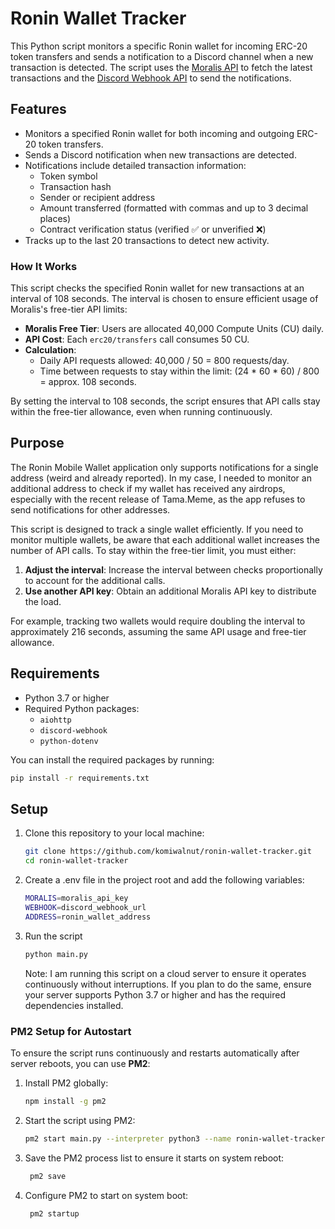 # Ronin Wallet Tracker

This Python script monitors a specific Ronin wallet for incoming ERC-20 token transfers and sends a notification to a Discord channel when a new transaction is detected. The script uses the [Moralis API](https://moralis.io/) to fetch the latest transactions and the [Discord Webhook API](https://discord.com/developers/docs/resources/webhook) to send the notifications.

## Features

- Monitors a specified Ronin wallet for both incoming and outgoing ERC-20 token transfers.
- Sends a Discord notification when new transactions are detected.
- Notifications include detailed transaction information:
  - Token symbol
  - Transaction hash
  - Sender or recipient address
  - Amount transferred (formatted with commas and up to 3 decimal places)
  - Contract verification status (verified ✅ or unverified ❌)
- Tracks up to the last 20 transactions to detect new activity.

### How It Works

This script checks the specified Ronin wallet for new transactions at an interval of 108 seconds. The interval is chosen to ensure efficient usage of Moralis's free-tier API limits:

- **Moralis Free Tier**: Users are allocated 40,000 Compute Units (CU) daily.
- **API Cost**: Each `erc20/transfers` call consumes 50 CU.
- **Calculation**:  
  - Daily API requests allowed: 40,000 / 50 = 800 requests/day.
  - Time between requests to stay within the limit: (24 * 60 * 60) / 800 = approx. 108 seconds.

By setting the interval to 108 seconds, the script ensures that API calls stay within the free-tier allowance, even when running continuously.

## Purpose

The Ronin Mobile Wallet application only supports notifications for a single address (weird and already reported). In my case, I needed to monitor an additional address to check if my wallet has received any airdrops, especially with the recent release of Tama.Meme, as the app refuses to send notifications for other addresses.

This script is designed to track a single wallet efficiently. If you need to monitor multiple wallets, be aware that each additional wallet increases the number of API calls. To stay within the free-tier limit, you must either:

1. **Adjust the interval**: Increase the interval between checks proportionally to account for the additional calls.
2. **Use another API key**: Obtain an additional Moralis API key to distribute the load.

For example, tracking two wallets would require doubling the interval to approximately 216 seconds, assuming the same API usage and free-tier allowance.

## Requirements

- Python 3.7 or higher
- Required Python packages:
  - `aiohttp`
  - `discord-webhook`
  - `python-dotenv`

You can install the required packages by running:

```bash
pip install -r requirements.txt
```

## Setup

1. Clone this repository to your local machine:

   ```bash
   git clone https://github.com/komiwalnut/ronin-wallet-tracker.git
   cd ronin-wallet-tracker
   ```

2. Create a .env file in the project root and add the following variables:

    ```bash
    MORALIS=moralis_api_key
    WEBHOOK=discord_webhook_url
    ADDRESS=ronin_wallet_address
    ```

3. Run the script

    ```bash
    python main.py
    ```
    Note: I am running this script on a cloud server to ensure it operates continuously without interruptions. If you plan to do the same, ensure your server supports Python 3.7 or higher and has the required dependencies installed.

### PM2 Setup for Autostart

To ensure the script runs continuously and restarts automatically after server reboots, you can use **PM2**:

1. Install PM2 globally:

   ```bash
   npm install -g pm2
   ```

2. Start the script using PM2:
    
    ```bash
    pm2 start main.py --interpreter python3 --name ronin-wallet-tracker
    ```

3. Save the PM2 process list to ensure it starts on system reboot:

   ```bash
    pm2 save
   ```

4. Configure PM2 to start on system boot:

   ```bash
    pm2 startup
   ```
